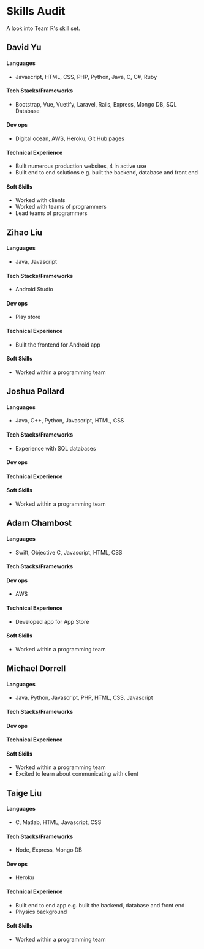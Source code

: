 # Skills Audit
A look into Team R's skill set.

## David Yu
#### Languages
* Javascript, HTML, CSS, PHP, Python, Java, C, C#, Ruby
#### Tech Stacks/Frameworks
* Bootstrap, Vue, Vuetify, Laravel, Rails, Express, Mongo DB, SQL Database
#### Dev ops
* Digital ocean, AWS, Heroku, Git Hub pages
#### Technical Experience
* Built numerous production websites, 4 in active use
* Built end to end solutions e.g. built the backend, database and front end
#### Soft Skills
* Worked with clients
* Worked with teams of programmers
* Lead teams of programmers



## Zihao Liu
#### Languages
* Java, Javascript
#### Tech Stacks/Frameworks
* Android Studio
#### Dev ops
* Play store
#### Technical Experience
* Built the frontend for Android app
#### Soft Skills
* Worked within a programming team


## Joshua Pollard
#### Languages
* Java, C++, Python, Javascript, HTML, CSS
#### Tech Stacks/Frameworks
* Experience with SQL databases
#### Dev ops
#### Technical Experience
#### Soft Skills
* Worked within a programming team


## Adam Chambost
#### Languages
* Swift, Objective C, Javascript, HTML, CSS
#### Tech Stacks/Frameworks
#### Dev ops
* AWS
#### Technical Experience
* Developed app for App Store
#### Soft Skills
* Worked within a programming team


## Michael Dorrell
#### Languages
* Java, Python, Javascript, PHP, HTML, CSS, Javascript
#### Tech Stacks/Frameworks
#### Dev ops
#### Technical Experience
#### Soft Skills
* Worked within a programming team
* Excited to learn about communicating with client


## Taige Liu
#### Languages
* C, Matlab, HTML, Javascript, CSS
#### Tech Stacks/Frameworks
* Node, Express, Mongo DB
#### Dev ops
* Heroku
#### Technical Experience
* Built end to end app e.g. built the backend, database and front end
* Physics background
#### Soft Skills
* Worked within a programming team

